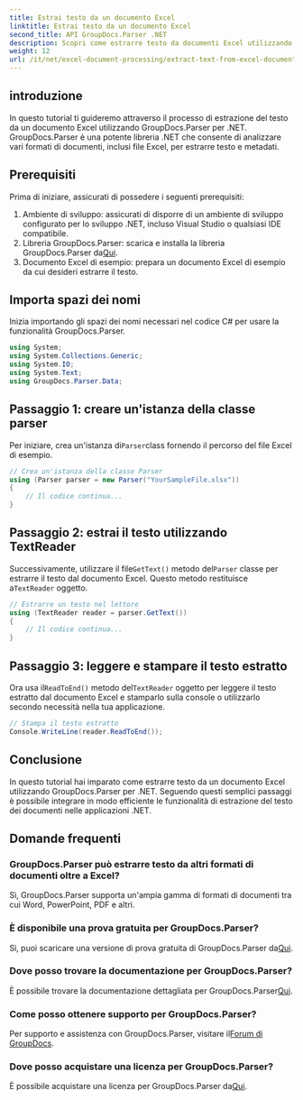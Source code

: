 ```yaml
---
title: Estrai testo da un documento Excel
linktitle: Estrai testo da un documento Excel
second_title: API GroupDocs.Parser .NET
description: Scopri come estrarre testo da documenti Excel utilizzando GroupDocs.Parser per .NET in semplici passaggi.
weight: 12
url: /it/net/excel-document-processing/extract-text-from-excel-document/
---
```

## introduzione
In questo tutorial ti guideremo attraverso il processo di estrazione del testo da un documento Excel utilizzando GroupDocs.Parser per .NET. GroupDocs.Parser è una potente libreria .NET che consente di analizzare vari formati di documenti, inclusi file Excel, per estrarre testo e metadati.
## Prerequisiti
Prima di iniziare, assicurati di possedere i seguenti prerequisiti:
1. Ambiente di sviluppo: assicurati di disporre di un ambiente di sviluppo configurato per lo sviluppo .NET, incluso Visual Studio o qualsiasi IDE compatibile.
2.  Libreria GroupDocs.Parser: scarica e installa la libreria GroupDocs.Parser da[Qui](https://releases.groupdocs.com/parser/net/).
3. Documento Excel di esempio: prepara un documento Excel di esempio da cui desideri estrarre il testo.

## Importa spazi dei nomi
Inizia importando gli spazi dei nomi necessari nel codice C# per usare la funzionalità GroupDocs.Parser.
```csharp
using System;
using System.Collections.Generic;
using System.IO;
using System.Text;
using GroupDocs.Parser.Data;
```
## Passaggio 1: creare un'istanza della classe parser
 Per iniziare, crea un'istanza di`Parser`class fornendo il percorso del file Excel di esempio.
```csharp
// Crea un'istanza della classe Parser
using (Parser parser = new Parser("YourSampleFile.xlsx"))
{
    // Il codice continua...
}
```
## Passaggio 2: estrai il testo utilizzando TextReader
 Successivamente, utilizzare il file`GetText()` metodo del`Parser` classe per estrarre il testo dal documento Excel. Questo metodo restituisce a`TextReader` oggetto.
```csharp
// Estrarre un testo nel lettore
using (TextReader reader = parser.GetText())
{
    // Il codice continua...
}
```
## Passaggio 3: leggere e stampare il testo estratto
 Ora usa il`ReadToEnd()` metodo del`TextReader` oggetto per leggere il testo estratto dal documento Excel e stamparlo sulla console o utilizzarlo secondo necessità nella tua applicazione.
```csharp
// Stampa il testo estratto
Console.WriteLine(reader.ReadToEnd());
```

## Conclusione
In questo tutorial hai imparato come estrarre testo da un documento Excel utilizzando GroupDocs.Parser per .NET. Seguendo questi semplici passaggi è possibile integrare in modo efficiente le funzionalità di estrazione del testo dei documenti nelle applicazioni .NET.

## Domande frequenti
### GroupDocs.Parser può estrarre testo da altri formati di documenti oltre a Excel?
Sì, GroupDocs.Parser supporta un'ampia gamma di formati di documenti tra cui Word, PowerPoint, PDF e altri.
### È disponibile una prova gratuita per GroupDocs.Parser?
 Sì, puoi scaricare una versione di prova gratuita di GroupDocs.Parser da[Qui](https://releases.groupdocs.com/).
### Dove posso trovare la documentazione per GroupDocs.Parser?
 È possibile trovare la documentazione dettagliata per GroupDocs.Parser[Qui](https://tutorials.groupdocs.com/parser/net/).
### Come posso ottenere supporto per GroupDocs.Parser?
Per supporto e assistenza con GroupDocs.Parser, visitare il[Forum di GroupDocs](https://forum.groupdocs.com/c/parser/17).
### Dove posso acquistare una licenza per GroupDocs.Parser?
 È possibile acquistare una licenza per GroupDocs.Parser da[Qui](https://purchase.groupdocs.com/buy).